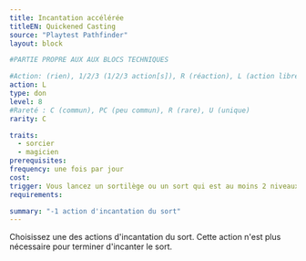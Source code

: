 ```yaml
---
title: Incantation accélérée
titleEN: Quickened Casting
source: "Playtest Pathfinder"
layout: block

#PARTIE PROPRE AUX AUX BLOCS TECHNIQUES

#Action: (rien), 1/2/3 (1/2/3 action[s]), R (réaction), L (action libre)
action: L
type: don
level: 8
#Rareté : C (commun), PC (peu commun), R (rare), U (unique)
rarity: C

traits:
  - sorcier
  - magicien
prerequisites:
frequency: une fois par jour
cost:
trigger: Vous lancez un sortilège ou un sort qui est au moins 2 niveaux en dessous du plus haut niveau de sort que vous pouvez lancer. Le sort doit avoir au minimum 2 actions d'incantation.
requirements: 

summary: "-1 action d'incantation du sort"
---
```


Choisissez une des actions d'incantation du sort. Cette action n'est plus nécessaire pour terminer d'incanter le sort.